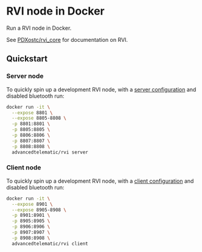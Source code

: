 # RVI node in Docker

Run a RVI node in Docker.

See [PDXostc/rvi_core](https://github.com/PDXostc/rvi_core) for documentation on
RVI.

## Quickstart

### Server node

To quickly spin up a development RVI node, with a [server
configuration](https://github.com/advancedtelematic/dockerfiles/blob/master/rvi/rvi_server.config)
and disabled bluetooth run:

```sh
docker run -it \
  --expose 8801 \
  --expose 8805-8808 \
  -p 8801:8801 \
  -p 8805:8805 \
  -p 8806:8806 \
  -p 8807:8807 \
  -p 8808:8808 \
  advancedtelematic/rvi server
```

### Client node

To quickly spin up a development RVI node, with a [client
configuration](https://github.com/advancedtelematic/dockerfiles/blob/master/rvi/rvi_client.config)
and disabled bluetooth run:

```sh
docker run -it \
  --expose 8901 \
  --expose 8905-8908 \
  -p 8901:8901 \
  -p 8905:8905 \
  -p 8906:8906 \
  -p 8907:8907 \
  -p 8908:8908 \
  advancedtelematic/rvi client
```
